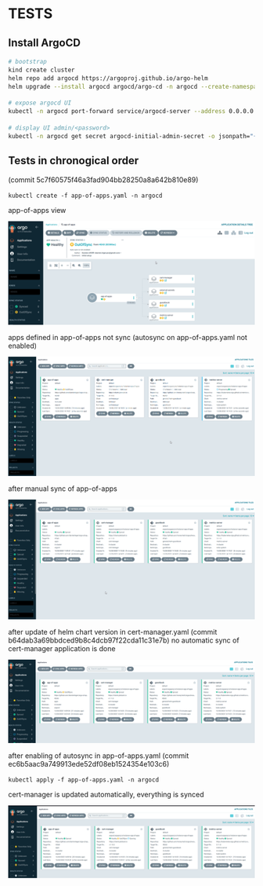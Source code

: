 # TESTS

## Install ArgoCD

```bash
# bootstrap
kind create cluster
helm repo add argocd https://argoproj.github.io/argo-helm
helm upgrade --install argocd argocd/argo-cd -n argocd --create-namespace

# expose argocd UI
kubectl -n argocd port-forward service/argocd-server --address 0.0.0.0 8080:443

# display UI admin/<password>
kubectl -n argocd get secret argocd-initial-admin-secret -o jsonpath="{.data.password}" | base64 -d
```

## Tests in chronogical order

(commit 5c7f60575f46a3fad904bb28250a8a642b810e89)

`kubectl create -f app-of-apps.yaml -n argocd`

app-of-apps view

![app-of-apps view](screenshots/1.png)

apps defined in app-of-apps not sync (autosync on app-of-apps.yaml not enabled)

![home view](screenshots/2.png)

after manual sync of app-of-apps

![after manual sync](screenshots/3.png)

after update of helm chart version in cert-manager.yaml (commit b64dab3a69bbdced9b8c4dcb97f22cda11c31e7b)
no automatic sync of cert-manager application is done

![after update of cert-manager helm chart version](screenshots/4.png)

after enabling of autosync in app-of-apps.yaml (commit ec6b5aac9a749913ede52df08eb1524354e103c6)

`kubectl apply -f app-of-apps.yaml -n argocd`

cert-manager is updated automatically, everything is synced

![cert-manager is updated](screenshots/5.png)
